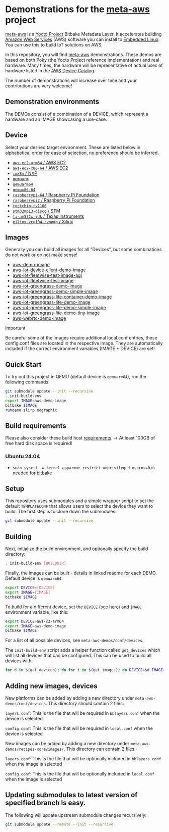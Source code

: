 # Demonstrations for the **[meta-aws](https://github.com/aws/meta-aws)** project

[meta-aws](https://github.com/aws/meta-aws) is a [Yocto
Project](https://www.yoctoproject.org/) Bitbake Metadata Layer. It
accelerates building [Amazon Web Services](https://aws.amazon.com)
(AWS) software you can install to [Embedded
Linux](https://elinux.org/Main_Page). You can use this to build IoT
solutions on AWS.

In this repository, you will find
[meta-aws](https://github.com/aws/meta-aws) demonstrations.  These
demos are based on both Poky (the Yocto Project reference implementation)
and real hardware.  Many times, the hardware will be
representative of actual uses of hardware listed in the [AWS Device
Catalog](https://devices.amazonaws.com).

The number of demonstrations will increase over time and your
contributions are very welcome!

## Demonstration environments

The DEMOs consist of a combination of a DEVICE, which represent a hardware and an IMAGE showcasing a use-case.

## Device

Select your desired target environment.  These are listed below in
alphabetical order for ease of selection, no preference should be inferred.

- [`aws-ec2-arm64` / AWS EC2](meta-aws-demos/conf/devices/aws-ec2-arm64/README.md)
- [`aws-ec2-x86-64` / AWS EC2](meta-aws-demos/conf/devices/aws-ec2-x86-64/README.md)
- [`imx8m` / NXP](meta-aws-demos/conf/devices/imx8m/README.md)
- [`qemuarm`](meta-aws-demos/conf/devices/qemuarm/README.md)
- [`qemuarm64`](meta-aws-demos/conf/devices/qemuarm64/README.md)
- [`qemux86-64`](meta-aws-demos/conf/devices/qemux86-64/README.md)
- [`raspberrypi-64` / Raspberry Pi Foundation](meta-aws-demos/conf/devices/raspberrypi-64/README.md)
- [`raspberrypi2` / Raspberry Pi Foundation](meta-aws-demos/conf/devices/raspberrypi2/README.md)
- [`rockchip-rv1106`](meta-aws-demos/conf/devices/rockchip-rv1106/README.md)
- [`stm32mp13-disco` / STM](meta-aws-demos/conf/devices/stm32mp13-disco/README.md)
- [`ti-am572x-idk` / Texas Instruments](meta-aws-demos/conf/devices/ti-am572x-idk/README.md)
- [`xilinx-zcu104-zynqmp` / Xilinx](meta-aws-demos/conf/devices/xilinx-zcu104-zynqmp/README.md)

## Images

Generally you can build all images for all "Devices", but some combinations do not work or do not make sense!

- [aws-demo-image](meta-aws-demos/recipes-core/images/aws-demo-image/README.md)
- [aws-iot-device-client-demo-image](meta-aws-demos/recipes-core/images/aws-iot-device-client-demo-image/README.md)
- [aws-iot-fleetwise-test-image-agl](meta-aws-demos/recipes-core/images/aws-iot-fleetwise-test-image-agl/README.md)
- [aws-iot-fleetwise-test-image](meta-aws-demos/recipes-core/images/aws-iot-fleetwise-test-image/README.md)
- [aws-iot-greengrass-demo-image](meta-aws-demos/recipes-core/images/aws-iot-greengrass-demo-image/README.md)
- [aws-iot-greengrass-demo-simple-image](meta-aws-demos/recipes-core/images/aws-iot-greengrass-demo-simple-image/README.md)
- [aws-iot-greengrass-lite-container-demo-image](meta-aws-demos/recipes-core/images/aws-iot-greengrass-lite-container-demo-image/README.md)
- [aws-iot-greengrass-lite-demo-image](meta-aws-demos/recipes-core/images/aws-iot-greengrass-lite-demo-image/README.md)
- [aws-iot-greengrass-lite-demo-simple-image](meta-aws-demos/recipes-core/images/aws-iot-greengrass-lite-demo-simple-image/README.md)
- [aws-iot-greengrass-lite-demo-tiny-image](meta-aws-demos/recipes-core/images/aws-iot-greengrass-lite-demo-tiny-image/README.md)
- [aws-webrtc-demo-image](meta-aws-demos/recipes-core/images/aws-webrtc-demo-image/README.md)

> [!IMPORTANT]
> Be careful some of the images require additional local.conf entries, those config.conf files are located in the respective image.
> They are automatically included if the correct environment variables (IMAGE + DEVICE) are set!

## Quick Start

To try out this project in QEMU (default device is `qemuarm64`), run the following commands:

```bash
git submodule update --init --recursive
. init-build-env
export IMAGE=aws-demo-image
bitbake $IMAGE
runqemu slirp nographic
```

## Build requirements

Please also consider these build host [requirements](https://docs.yoctoproject.org/ref-manual/system-requirements.html#required-packages-for-the-build-host).
-> At least 100GB of free hard disk space is required!

### Ubuntu 24.04

- `sudo sysctl -w kernel.apparmor_restrict_unprivileged_userns=0`  is needed for bitbake

## Setup

This repository uses submodules and a simple wrapper script to set the default
`TEMPLATECONF` that allows users to select the device they want to build. The
first step is to clone down the submodules:

```bash
git submodule update --init --recursive
```

## Building

Next, initialize the build environment, and optionally specify the build directory:

```bash
. init-build-env [BUILDDIR]
```

Finally, the images can be built - details in linked readme for each DEMO. Default device is `qemuarm64`:

```bash
export DEVICE=[DEVICE]
export IMAGE=[IMAGE]
bitbake $IMAGE
```

To build for a different device, set the `DEVICE` (see [here](#Demonstration-environments)) and `IMAGE` environment variable,
like this:

```bash
export DEVICE=aws-c2-arm64
export IMAGE=aws-demo-image
bitbake $IMAGE
```

For a list of all possible devices, see `meta-aws-demos/conf/devices`.

The `init-build-env` script adds a helper function called `get_devices` which
will list all devices that can be configured. This can be used to build all devices with:

```bash
for d in $(get_devices); do for i in $(get_images); do DEVICE=$d IMAGE=$i && echo $DEVICE && echo $IMAGE && bitbake $i; done; done
```

## Adding new images, devices

New platforms can be added by adding a new directory under
`meta-aws-demos/conf/devices`. This directory should contain 2 files:

`layers.conf`: This is the file that will be required in `bblayers.conf` when
the device is selected

`config.conf`: This is the file that will be required in `local.conf` when the
device is selected

New images can be added by adding a new directory under
`meta-aws-demos/recipes-core/images/`. This directory can contain 2 files:

`layers.conf`: This is the file that will be optionally included in `bblayers.conf` when
the image is selected

`config.conf`: This is the file that will be optionally included in `local.conf` when the
image is selected

## Updating submodules to latest version of specified branch is easy.

The following will update upstream submodule changes recursively:
```bash
git submodule update --remote --init --recursive
```
